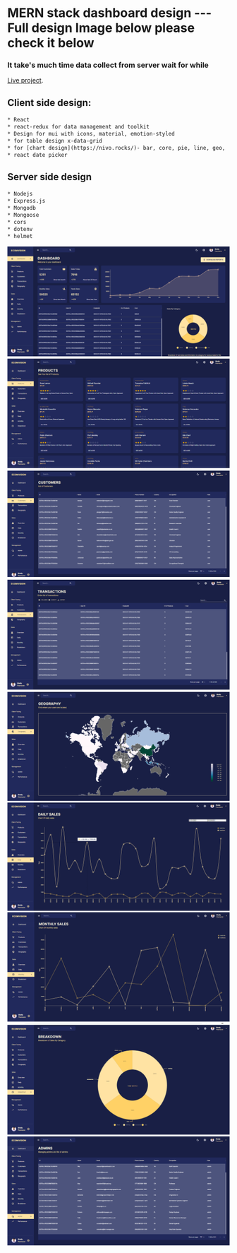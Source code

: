 # MERN stack dashboard design --- Full design Image below please check it below

### It take's much time data collect from server wait for while

[Live project](https://dashboard-frontend-1n45.onrender.com/dashboard).

## Client side design:
    * React
    * react-redux for data management and toolkit
    * Design for mui with icons, material, emotion-styled
    * for table design x-data-grid
    * for [chart design](https://nivo.rocks/)- bar, core, pie, line, geo,
    * react date picker

## Server side design
    * Nodejs
    * Express.js
    * Mongodb
    * Mongoose
    * cors
    * dotenv
    * helmet

![preview img](/Capture1.PNG)
![preview img](/Capture2.PNG)
![preview img](/Capture3.PNG)
![preview img](/Capture4.PNG)
![preview img](/Capture5.PNG)
![preview img](/Capture6.PNG)
![preview img](/Capture7.PNG)
![preview img](/Capture8.PNG)
![preview img](/Capture9.PNG)



